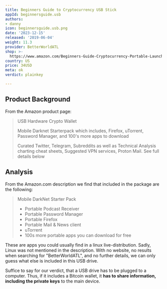 ```yaml
---
title: Beginners Guide to Cryptocurrency USB Stick
appId: beginnersguide.usb
authors:
- danny
icon: beginnersguide.usb.png
date: '2023-12-15'
released: '2019-06-04'
weight: 11.3
provider: BetterWorldATL
shop: >-
  https://www.amazon.com/Beginners-Guide-Cryptocurrency-Portable-Launcher/dp/B07SNFBL7S/
country: US
price: 34USD
meta: ok
verdict: plainkey

---
```


## Product Background

From the Amazon product page:

> USB Hardware Crypto Wallet
>
> Mobile Darknet Starterpack which includes, Firefox, uTorrent, Password Manager, and 100's more apps to download
>
> Curated Twitter, Telegram, Subreddits as well as Technical Analysis charting cheat sheets, Suggested VPN services, Proton Mail. See full details below

## Analysis

From the Amazon.com description we find that included in the package are the following:

> Mobile DarkNet Starter Pack
> - Portable Podcast Receiver
> - Portable Password Manager
> - Portable Firefox
> - Portable Mail & News client
> - uTorrent
> - 100s more portable apps you can download for free

These are apps you could usually find in a linux live-distribution. Sadly, Linux was not mentioned in the description. With no website, no results when searching for "BetterWorldATL", and no further details, we can only guess what else is included in this USB drive. 

Suffice to say for our verdict, that a USB drive has to be plugged to a computer. Thus, if it includes a Bitcoin wallet, it **has to share information, including the private keys** to the main device. 
